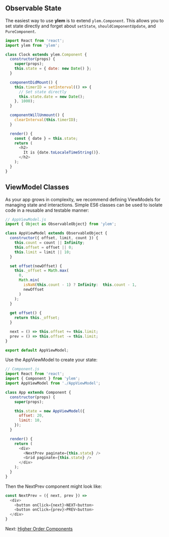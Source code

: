 ## Observable State

The easiest way to use **ylem** is to extend `ylem.Component`. This allows you to set state directly and forget about `setState`, `shouldComponentUpdate`, and `PureComponent`.

```js
import React from 'react';
import ylem from 'ylem';

class Clock extends ylem.Component {
  constructor(props) {
    super(props);
    this.state = { date: new Date() };
  }

  componentDidMount() {
    this.timerID = setInterval(() => {
      // Set state directly
      this.state.date = new Date();
    }, 1000);
  }

  componentWillUnmount() {
    clearInterval(this.timerID);
  }

  render() {
    const { date } = this.state;
    return (
      <h2>
        It is {date.toLocaleTimeString()}.
      </h2>
    );
  }
}
```

## ViewModel Classes

As your app grows in complexity, we recommend defining ViewModels for managing state and interactions. Simple ES6 classes can be used to isolate code in a reusable and testable manner:

```js
// AppViewModel.js
import { Object as ObservableObject} from 'ylem';

class AppViewModel extends ObservableObject {
  constructor({ offset, limit, count }) {
    this.count = count || Infinity;
    this.offset = offset || 0;
    this.limit = limit || 10;
  }

  set offset(newOffset) {
    this._offset = Math.max(
      0,
      Math.min(
        isNaN(this.count - 1) ? Infinity:  this.count - 1,
        newOffset
      )
    );
  }
  
  get offset() {
    return this._offset;
  }

  next = () => this.offset += this.limit;
  prev = () => this.offset -= this.limit;
}

export default AppViewModel;
```

Use the AppViewModel to create your state:

```js
// Component.js
import React from 'react';
import { Component } from 'ylem';
import AppViewModel from './AppViewModel';

class App extends Component {
  constructor(props) {
    super(props);

    this.state = new AppViewModel({
      offset: 20,
      limit: 10,
    });
  }

  render() {
    return (
      <div>
        <NextPrev paginate={this.state} />
        <Grid paginate={this.state} />
      </div>
    );
  }
}
```

Then the NextPrev component might look like:

```js
const NextPrev = ({ next, prev }) =>
  <div>
    <button onClick={next}>NEXT<button>
    <button onClick={prev}>PREV<button>
  </div>
}
```

Next: [Higher Order Components](./use-higher-order-components.md)
